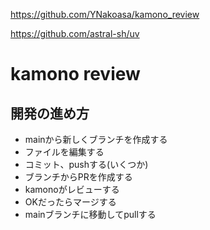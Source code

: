 https://github.com/YNakoasa/kamono_review

https://github.com/astral-sh/uv

# kamono review

## 開発の進め方

- mainから新しくブランチを作成する
- ファイルを編集する
- コミット、pushする(いくつか)
- ブランチからPRを作成する
- kamonoがレビューする
- OKだったらマージする
- mainブランチに移動してpullする
